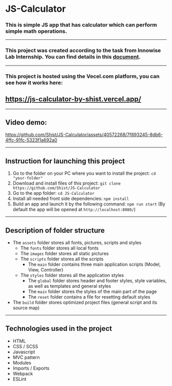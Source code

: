 # JS-Calculator

### This is simple JS app that has calculator which can perform simple math operations.

---

### This project was created according to the task from Innowise Lab Internship. You can find details in this [document](https://drive.google.com/file/d/1bKPLxVrGdGqi8XRsx5yzsXs4mnWiAuI3/view).

---

### This project is hosted using the Vecel.com platform, you can see how it works here:

## https://js-calculator-by-shist.vercel.app/

---

## Video demo:

https://github.com/Shist/JS-Calculator/assets/40572268/7f893245-8db6-4ffc-91fc-5323f1a692a0

---

## Instruction for launching this project

1. Go to the folder on your PC where you want to install the project:
   `cd "your-folder"`
1. Download and install files of this project:
   `git clone https://github.com/Shist/JS-Calculator`
1. Go to the app folder:
   `cd JS-Calculator`
1. Install all needed front side dependencies:
   `npm install`
1. Build an app and launch it by the following command:
   `npm run start` (By default the app will be opened at `http://localhost:8080/`)

---

## Description of folder structure

- The `assets` folder stores all fonts, pictures, scripts and styles
  - The `fonts` folder stores all local fonts
  - The `images` folder stores all static pictures
  - The `scripts` folder stores all the scripts
    - The `main` folder contains three main application scripts (Model, View, Controller)
  - The `styles` folder stores all the application styles
    - The `global` folder stores header and footer styles, style variables, as well as templates and general styles
    - The `main` folder stores the styles of the main part of the page
    - The `reset` folder contains a file for resetting default styles
- The `build` folder stores optimized project files (general script and its source map)

---

## Technologies used in the project

- HTML
- CSS / SCSS
- Javascript
- MVC pattern
- Modules
- Imports / Exports
- Webpack
- ESLint
